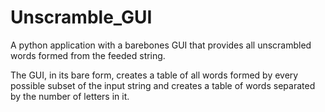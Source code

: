 # Unscramble_GUI
A python application with a barebones GUI that provides all unscrambled words formed from the feeded string.

The GUI, in its bare form, creates a table of all words formed by every possible subset of the input string and creates a table of words separated by the number of letters in it.
